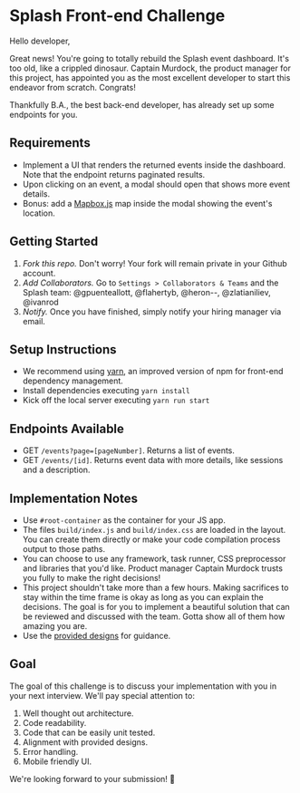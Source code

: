 # Splash Front-end Challenge

Hello developer,

Great news! You're going to totally rebuild the Splash event dashboard. It's too old, like a crippled dinosaur. Captain Murdock, the product manager for this project, has appointed you as the most excellent developer to start this endeavor from scratch. Congrats!

Thankfully B.A., the best back-end developer, has already set up some endpoints for you.

## Requirements

* Implement a UI that renders the returned events inside the dashboard. Note that the endpoint returns paginated results.
* Upon clicking on an event, a modal should open that shows more event details.
* Bonus: add a [Mapbox.js](https://www.mapbox.com/) map inside the modal showing the event's location.

## Getting Started

1. *Fork this repo.* Don't worry! Your fork will remain private in your Github account.
2. *Add Collaborators.* Go to `Settings > Collaborators & Teams` and the Splash team: @gpuenteallott, @flahertyb, @heron--, @zlatianiliev, @ivanrod
3. *Notify.* Once you have finished, simply notify your hiring manager via email.

## Setup Instructions
* We recommend using [yarn](https://yarnpkg.com/en/), an improved version of npm for front-end dependency management.
* Install dependencies executing `yarn install`
* Kick off the local server executing `yarn run start`

## Endpoints Available

* GET `/events?page=[pageNumber]`. Returns a list of events.
* GET `/events/[id]`. Returns event data with more details, like sessions and a description.

## Implementation Notes

* Use `#root-container` as the container for your JS app.
* The files `build/index.js` and `build/index.css` are loaded in the layout. You can create them directly or make your code compilation process output to those paths.
* You can choose to use any framework, task runner, CSS preprocessor and libraries that you'd like. Product manager Captain Murdock trusts you fully to make the right decisions!
* This project shouldn't take more than a few hours. Making sacrifices to stay within the time frame is okay as long as you can explain the decisions. The goal is for you to implement a beautiful solution that can be reviewed and discussed with the team. Gotta show all of them how amazing you are.
* Use the [provided designs](designs) for guidance.

## Goal

The goal of this challenge is to discuss your implementation with you in your next interview. We'll pay special attention to:

1. Well thought out architecture.
2. Code readability.
3. Code that can be easily unit tested.
4. Alignment with provided designs.
5. Error handling.
6. Mobile friendly UI.

We're looking forward to your submission! 🚀
